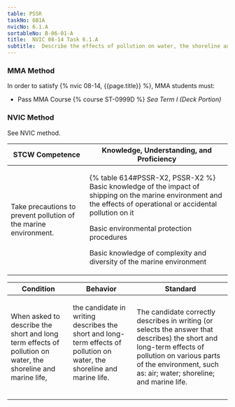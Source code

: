 ```yaml
---
table: PSSR
taskNo: 6B1A
nvicNo: 6.1.A 
sortableNo: B-06-01-A
title:  NVIC 08-14 Task 6.1.A
subtitle:  Describe the effects of pollution on water, the shoreline and marine life
---
```



### MMA Method

In order to satisfy  {% nvic 08-14, {{page.title}}  %}, MMA students must:

* Pass MMA Course {% course ST-0999D %}  *Sea Term I (Deck Portion)*


### NVIC Method

<a onclick="togglevisibility('nvic_methods')" >See NVIC method.</a>

<div id='nvic_methods' class='hide'>

<table>
<thead>
<tr>
<th class='forty'> STCW Competence </th>
<th class='sixty'> Knowledge, Understanding, and Proficiency </th>
</tr>
</thead>




<tbody>
<tr><td markdown='1'>

Take precautions to prevent pollution of the marine environment.

</td><td markdown='1'>

{% table 614#PSSR-X2, PSSR-X2 %} Basic knowledge of the impact of shipping on the marine environment and the effects of operational or accidental pollution on it 

Basic environmental protection procedures 

Basic knowledge of complexity and diversity of the marine environment

</td></tr>


</tbody>
</table>


<table>
<thead>
<tr><th class='twenty'>  Condition </th><th class='twenty'> Behavior </th><th  class='sixty'>Standard </th></tr>
</thead>
<tbody >



<tr><td markdown='1'>

When asked to describe the short and long term effects of pollution on water, the shoreline and marine life,

</td><td markdown='1'>

the candidate in writing describes the short and long-term effects of pollution on water, the shoreline and marine life.

<br>

<div class="tooltip" markdown='1'>



</div>


</td><td markdown='1'>

The candidate correctly describes in writing (or selects the answer that describes) the short and long-term effects of pollution on various parts of the environment, such as:
 air; water; shoreline; and marine life.

</td></tr>
</tbody>
</table>
</div>
